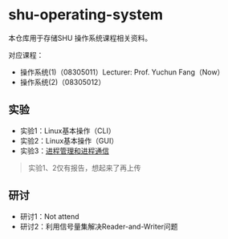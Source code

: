 # shu-operating-system

本仓库用于存储SHU 操作系统课程相关资料。

对应课程：

- 操作系统(1)（08305011）Lecturer: Prof. Yuchun Fang（Now）
- 操作系统(2)（08305012）

## 实验

- 实验1：Linux基本操作（CLI）
- 实验2：Linux基本操作（GUI）
- 实验3：[进程管理和进程通信](https://github.com/LuminolT/operating-system-exp-1)

> 实验1、2仅有报告，想起来了再上传

## 研讨

- 研讨1：Not attend
- 研讨2：利用信号量集解决Reader-and-Writer问题
